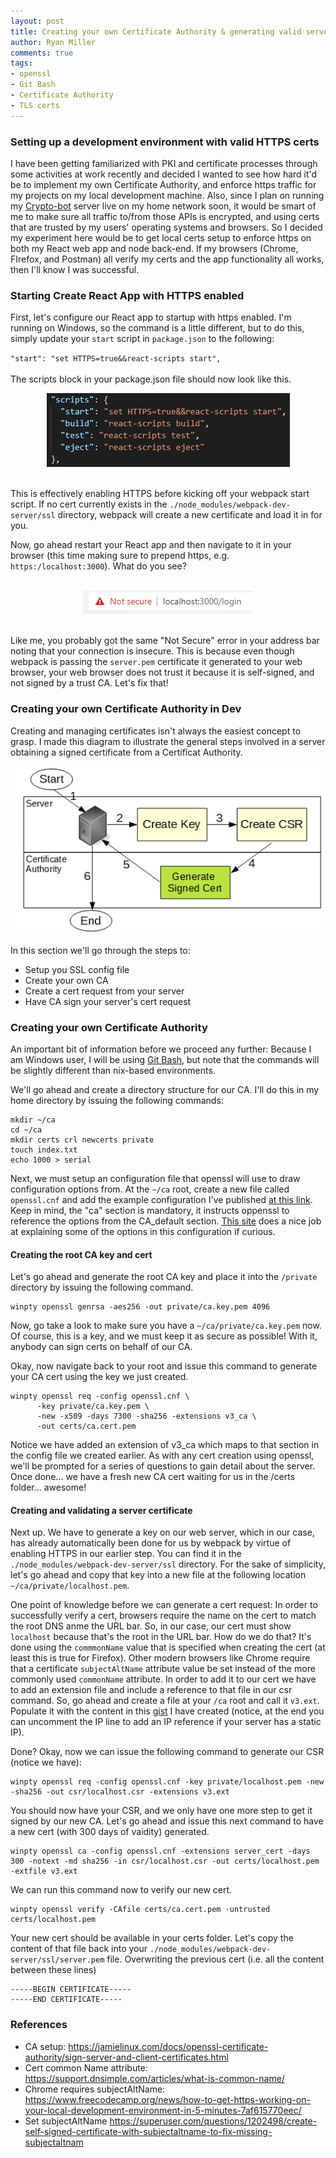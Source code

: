 ```yaml
---
layout: post
title: Creating your own Certificate Authority & generating valid server certs for your apps
author: Ryan Miller
comments: true
tags:
- openssl
- Git Bash
- Certificate Authority
- TLS certs
---
```


### Setting up a development environment with valid HTTPS certs
I have been getting familiarized with PKI and certificate processes through some activities at work recently and decided I wanted to see how hard it'd be to implement my own Certificate Authority, and enforce https traffic for my projects on my local development machine. Also, since I plan on running my [Crypto-bot](https://github.com/TheRyanMiller/crypto-bot) server live on my home network soon, it would be smart of me to make sure all traffic to/from those APIs is encrypted, and using certs that are trusted by my users' operating systems and browsers. So I decided my experiment here would be to get local certs setup to enforce https on both my React web app and node back-end. If my browsers (Chrome, FIrefox, and Postman) all verify my certs and the app functionality all works, then I'll know I was successful.

### Starting Create React App with HTTPS enabled
First, let's configure our React app to startup with https enabled. I'm running on Windows, so the command is a little different, but to do this, simply update your `start` script in `package.json` to the following:  

`"start": "set HTTPS=true&&react-scripts start",`  
<br />
The scripts block in your package.json file should now look like this.
<br />  
<div style="text-align:center"><img src="/static/img/blogimages/reactscripts.PNG" /><p style="width:450px; text-align:center; margin: auto"></p></div>
<br />  

This is effectively enabling HTTPS before kicking off your webpack start script. If no cert currently exists in the `./node_modules/webpack-dev-server/ssl` directory, webpack will create a new certificate and load it in for you.

Now, go ahead restart your React app and then navigate to it in your browser (this time making sure to prepend https, e.g. `https:/localhost:3000`). What do you see?
  
<br />  
<div style="text-align:center"><img src="/static/img/blogimages/invalidcert.PNG" /><p style="width:450px; text-align:center; margin: auto"></p></div>
<br />  

Like me, you probably got the same "Not Secure" error in your address bar noting that your connection is insecure. This is because even though webpack is passing the `server.pem` certificate it generated to your web browser, your web browser does not trust it because it is self-signed, and not signed by a trust CA. Let's fix that! 


### Creating your own Certificate Authority in Dev  

Creating and managing certificates isn't always the easiest concept to grasp. I made this diagram to illustrate the general steps involved in a server obtaining a signed certificate from a Certificat Authority.

<div style="text-align:center"><img src="/static/img/blogimages/csr-to-ca-flow.PNG" /><p style="width:450px; text-align:center; margin: auto"></p></div>


In this section we'll go through the steps to:
- Setup you SSL config file
- Create your own CA
- Create a cert request from your server
- Have CA sign your server's cert request


### Creating your own Certificate Authority
An important bit of information before we proceed any further: Because I am Windows user, I will be using [Git Bash](https://gitforwindows.org/), but note that the commands will be slightly different than nix-based environments. 
  
We'll go ahead and create a directory structure for our CA. I'll do this in my home directory by issuing the following commands:

```
mkdir ~/ca
cd ~/ca
mkdir certs crl newcerts private
touch index.txt
echo 1000 > serial
```
Next, we must setup an configuration file that openssl will use to draw configuration options from. At the `~/ca` root, create a new file called `openssl.cnf` and add the example configuration I've published [at this link](https://gist.github.com/TheRyanMiller/f491bbbe78624cccf719ffde12795292). Keep in mind, the "ca" section is mandatory, it instructs oppenssl to reference the options from the CA_default section. [This site](https://jamielinux.com/docs/openssl-certificate-authority/create-the-root-pair.html) does a nice job at explaining some of the options in this configuration if curious.

#### Creating the root CA key and cert
Let's go ahead and generate the root CA key and place it into the `/private` directory by issuing the following command.
```
winpty openssl genrsa -aes256 -out private/ca.key.pem 4096
```
Now, go take a look to make sure you have a `~/ca/private/ca.key.pem` now. Of course, this is a key, and we must keep it as secure as possible! With it, anybody can sign certs on behalf of our CA.

Okay, now navigate back to your root and issue this command to generate your CA cert using the key we just created.
```
winpty openssl req -config openssl.cnf \
      -key private/ca.key.pem \
      -new -x509 -days 7300 -sha256 -extensions v3_ca \
      -out certs/ca.cert.pem
```

Notice we have added an extension of v3_ca which maps to that section in the config file we created earlier. As with any cert creation using openssl, we'll be prompted for a series of questions to gain detail about the server. Once done... we have a fresh new CA cert waiting for us in the /certs folder... awesome!

#### Creating and validating a server certificate

Next up. We have to generate a key on our web server, which in our case, has already automatically been done for us by webpack by virtue of enabling HTTPS in our earlier step. You can find it in the `./node_modules/webpack-dev-server/ssl` directory. For the sake of simplicity, let's go ahead and copy that key into a new file at the following location `~/ca/private/localhost.pem`. 
  
One point of knowledge before we can generate a cert request: In order to successfully verify a cert, browsers require the name on the cert to match the root DNS anme the URL bar. So, in our case, our cert must show `localhost` because that's the root in the URL bar.
How do we do that? It's done using the `commmonName` value that is specified when creating the cert (at least this is true for Firefox).
Other modern browsers like Chrome require that a certificate `subjectAltName` attribute value be set instead of the more commonly used `commonName` attribute. In order to add it to our cert we have to add an extension file and include a reference to that file in our csr command. So, go ahead and create a file at your `/ca` root and call it `v3.ext`. Populate it with the content in this [gist](https://gist.github.com/TheRyanMiller/2c2332b0a4cbc213b81f442aacec31f4) I have created (notice, at the end you can uncomment the IP line to add an IP reference if your server has a static IP).

Done? Okay, now we can issue the following command to generate our CSR (notice we have):
```
winpty openssl req -config openssl.cnf -key private/localhost.pem -new -sha256 -out csr/localhost.csr -extensions v3.ext
```
  
You should now have your CSR, and we only have one more step to get it signed by our new CA. Let's go ahead and issue this next command to have a new cert (with 300 days of vaidity) generated.

```
winpty openssl ca -config openssl.cnf -extensions server_cert -days 300 -notext -md sha256 -in csr/localhost.csr -out certs/localhost.pem -extfile v3.ext
```

We can run this command now to verify our new cert.
```
winpty openssl verify -CAfile certs/ca.cert.pem -untrusted certs/localhost.pem
```

Your new cert should be available in your certs folder. Let's copy the content of that file back into your `./node_modules/webpack-dev-server/ssl/server.pem` file. Overwriting the previous cert (i.e. all the content between these lines)
```
-----BEGIN CERTIFICATE-----
-----END CERTIFICATE-----
```


### References
- CA setup: https://jamielinux.com/docs/openssl-certificate-authority/sign-server-and-client-certificates.html
- Cert common Name attribute: https://support.dnsimple.com/articles/what-is-common-name/
- Chrome requires subjectAltName: https://www.freecodecamp.org/news/how-to-get-https-working-on-your-local-development-environment-in-5-minutes-7af615770eec/
- Set subjectAltName https://superuser.com/questions/1202498/create-self-signed-certificate-with-subjectaltname-to-fix-missing-subjectaltnam  

